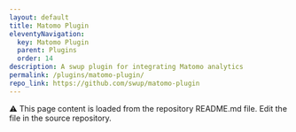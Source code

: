 ```yaml
---
layout: default
title: Matomo Plugin
eleventyNavigation:
  key: Matomo Plugin
  parent: Plugins
  order: 14
description: A swup plugin for integrating Matomo analytics
permalink: /plugins/matomo-plugin/
repo_link: https://github.com/swup/matomo-plugin
---
```


⚠️ This page content is loaded from the repository README.md file. Edit the file in the source repository.
